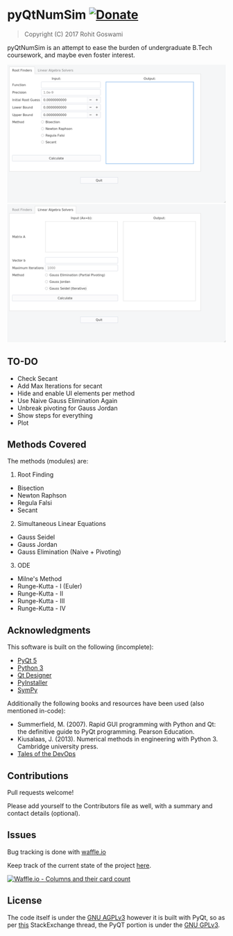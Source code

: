 # pyQtNumSim  [![Donate](https://img.shields.io/badge/Donate-PayPal-blue.svg?style=for-the-badge)](https://www.paypal.me/HaoZeke/)   

> Copyright (C) 2017  Rohit Goswami

pyQtNumSim is an attempt to ease the burden of undergraduate B.Tech coursework, and maybe even foster interest.

![Root Finders Tab](img/blankRF.png "Root Finders")
![Linear Algebra Solvers Tab](img/blankLAS.png "Linear Algebra Solvers")

## TO-DO

- Check Secant
- Add Max Iterations for secant
- Hide and enable UI elements per method
- Use Naive Gauss Elimination Again
- Unbreak pivoting for Gauss Jordan
- Show steps for everything
- Plot 

## Methods Covered
The methods (modules) are:
1. Root Finding

* Bisection
* Newton Raphson
* Regula Falsi
* Secant

2. Simultaneous Linear Equations

* Gauss Seidel
* Gauss Jordan
* Gauss Elimination (Naive + Pivoting)
    
3. ODE

* Milne's Method
* Runge-Kutta - I (Euler)
* Runge-Kutta - II
* Runge-Kutta - III
* Runge-Kutta - IV

## Acknowledgments
This software is built on the following (incomplete):

- [PyQt 5](https://www.riverbankcomputing.com/software/pyqt/download5)
- [Python 3](https://www.python.org)
- [Qt Designer](doc.qt.io/qt-5/qtdesigner-manual.html)
- [PyInstaller](www.pyinstaller.org/)
- [SymPy](http://www.sympy.org/)

Additionally the following books and resources have been used (also mentioned in-code):

- Summerfield, M. (2007). Rapid GUI programming with Python and Qt: the definitive guide to PyQt programming. Pearson Education.
- Kiusalaas, J. (2013). Numerical methods in engineering with Python 3. Cambridge university press.
- [Tales of the DevOps](https://devopslog.wordpress.com/2012/12/23/newton-raphson-method-using-python-sympy/) 

## Contributions
Pull requests welcome!

Please add yourself to the Contributors file as well, with a summary and contact details (optional).

## Issues
Bug tracking is done with [waffle.io](https://waffle.io/)

Keep track of the current state of the project [here](https://waffle.io/HaoZeke/pyQtNumSim).

[![Waffle.io - Columns and their card count](https://badge.waffle.io/HaoZeke/pyQtNumSim.svg?columns=all&style=flat-square)](https://waffle.io/HaoZeke/pyQtNumSim)


## License
The code itself is under the [GNU AGPLv3](https://choosealicense.com/licenses/agpl-3.0/) however it is built with PyQt, so as per [this](https://opensource.stackexchange.com/questions/5383/under-what-licenses-can-i-release-open-source-software-that-uses-pyqt) StackExchange thread, the PyQT portion is under the [GNU GPLv3](https://choosealicense.com/licenses/gpl-3.0/).
